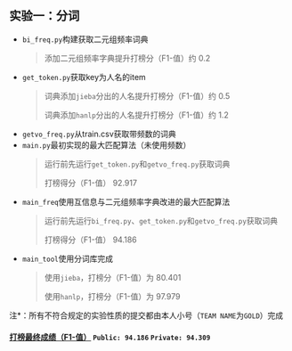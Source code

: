 ## 实验一：分词

- `bi_freq.py`构建获取二元组频率词典
  > 添加二元组频率字典提升打榜分（F1-值）约 0.2
- `get_token.py`获取key为人名的item
  > 词典添加`jieba`分出的人名提升打榜分（F1-值）约 0.5
  > 
  > 词典添加`hanlp`分出的人名提升打榜分（F1-值）约 1.2
- `getvo_freq.py`从train.csv获取带频数的词典
- `main.py`最初实现的最大匹配算法（未使用频数）
  > 运行前先运行`get_token.py`和`getvo_freq.py`获取词典
  > 
  > 打榜得分（F1-值） 92.917
- `main_freq`使用互信息与二元组频率字典改进的最大匹配算法
  > 运行前先运行`bi_freq.py`、`get_token.py`和`getvo_freq.py`获取词典
  >
  > 打榜得分（F1-值） 94.186
- `main_tool`使用分词库完成
  > 使用`jieba`，打榜分（F1-值）为 80.401
  >
  > 使用`hanlp`，打榜分（F1-值）为 97.979

注*：所有不符合规定的实验性质的提交都由本人小号（`TEAM NAME`为`GOLD`）完成

#### [打榜最终成绩（F1-值）](https://www.kaggle.com/competitions/csu-ai-inclass-nlp-2023/leaderboard?tab=public) `Public: 94.186` `Private: 94.309`
